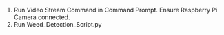 1. Run Video Stream Command in Command Prompt. Ensure Raspberry Pi Camera connected. 
2. Run Weed_Detection_Script.py 




